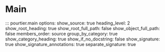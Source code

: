 # Main

::: pourtier.main
    options:
      show_source: true
      heading_level: 2
      show_root_heading: true
      show_root_full_path: false
      show_object_full_path: false
      members_order: source
      group_by_category: true
      show_category_heading: true
      show_if_no_docstring: false
      show_signature: true
      show_signature_annotations: true
      separate_signature: true
